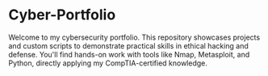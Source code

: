 # Cyber-Portfolio
Welcome to my cybersecurity portfolio. This repository showcases projects and custom scripts to demonstrate practical skills in ethical hacking and defense. You'll find hands-on work with tools like Nmap, Metasploit, and Python, directly applying my CompTIA-certified knowledge.
